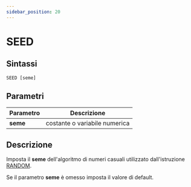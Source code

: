 ```yaml
---
sidebar_position: 20
---
```


# SEED

## Sintassi

  ```
SEED [seme]
  ```

## Parametri
|Parametro              | Descrizione                                        |                
|-----------------------|----------------------------------------------------|
| **seme**              | costante o variabile numerica                      |   

## Descrizione
Imposta il **seme** dell'algoritmo di numeri casuali utilizzato dall'istruzione [RANDOM](RANDOM.md). 

Se il parametro **seme** è omesso imposta il valore di default.